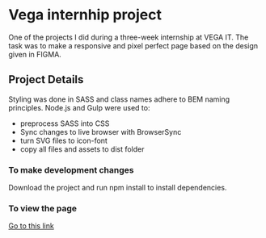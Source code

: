 # Vega internhip project
One of the projects I did during a three-week internship at VEGA IT. The task was to make a responsive and pixel perfect page based on the design given in FIGMA.

## Project Details
Styling was done in SASS and class names adhere to BEM naming principles.
Node.js and Gulp were used to: 
* preprocess SASS into CSS
* Sync changes to live browser with BrowserSync
* turn SVG files to icon-font
* copy all files and assets to dist folder

### To make development changes 
Download the project and run npm install to install dependencies.

### To view the page 
[Go to this link](https://frontend-internship-project.netlify.app/)

